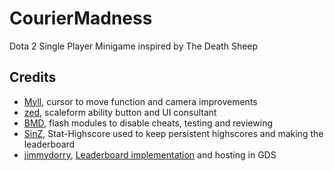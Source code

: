 # CourierMadness
Dota 2 Single Player Minigame inspired by The Death Sheep

## Credits

- [Myll](https://github.com/Myll), cursor to move function and camera improvements
- [zed](https://github.com/zedor), scaleform ability button and UI consultant
- [BMD](https://github.com/BMDdota), flash modules to disable cheats, testing and reviewing
- [SinZ](https://github.com/SinZ163), Stat-Highscore used to keep persistent highscores and making the leaderboard
- [jimmydorry](https://github.com/jimmydorry), [Leaderboard implementation](http://getdotastats.com/#d2mods__mod_leaderboard?lid=1) and hosting in GDS
